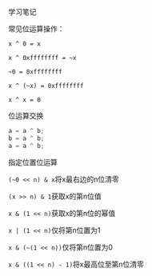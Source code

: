 学习笔记

常见位运算操作：

`x ^ 0 = x`

`x ^ 0xffffffff = ~x`

`~0 = 0xffffffff`

`x ^ (~x) = 0xffffffff`

`x ^ x = 0`


位运算交换

```java
a = a ^ b;
b = a ^ b;
a = a ^ b;
```

指定位置位运算

`(~0 << n) & x`将x最右边的n位清零

`(x >> n) & 1`获取x的第n位值

`x & (1 << n)`获取x的第n位的幂值

`x | (1 << n)`仅将第n位置为1

`x & (~(1 << n))`仅将第n位置为0

`x & ((1 << n) - 1)`将x最高位至第n位清零